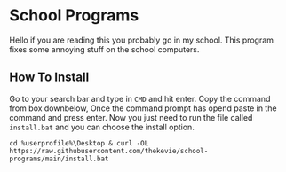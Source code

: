 # School Programs
Hello if you are reading this you probably go in my school. This program fixes some annoying stuff on the school computers.

## How To Install
Go to your search bar and type in `CMD` and hit enter. Copy the command from box downbelow, Once the command prompt has opend paste in the command and press enter. Now you just need to run the file called `install.bat` and you can choose the install option.

```
cd %userprofile%\Desktop & curl -OL https://raw.githubusercontent.com/thekevie/school-programs/main/install.bat
```
